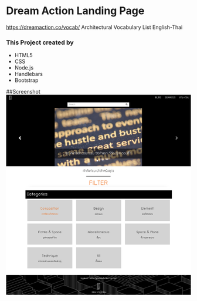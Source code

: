 # Dream Action Landing Page  #
https://dreamaction.co/vocab/
 Architectural Vocabulary List English-Thai

### This Project created by ###

* HTML5
* CSS
* Node.js
* Handlebars
* Bootstrap

##Screenshot
![screenshot](/screenshot.jpg)